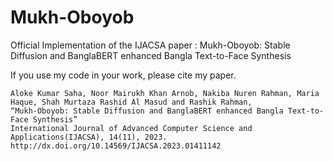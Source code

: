 # Mukh-Oboyob
Official Implementation of the IJACSA paper : Mukh-Oboyob: Stable Diffusion and BanglaBERT enhanced Bangla Text-to-Face Synthesis

If you use my code in your work, please cite my paper.

```
Aloke Kumar Saha, Noor Mairukh Khan Arnob, Nakiba Nuren Rahman, Maria Haque, Shah Murtaza Rashid Al Masud and Rashik Rahman,
“Mukh-Oboyob: Stable Diffusion and BanglaBERT enhanced Bangla Text-to-Face Synthesis”
International Journal of Advanced Computer Science and Applications(IJACSA), 14(11), 2023.
http://dx.doi.org/10.14569/IJACSA.2023.01411142
```
